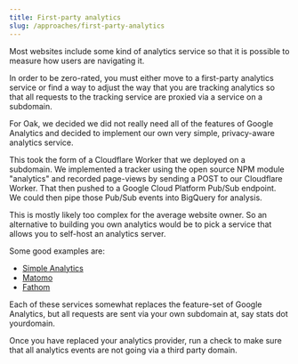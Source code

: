 ```yaml
---
title: First-party analytics
slug: /approaches/first-party-analytics
---
```


Most websites include some kind of analytics service so that it is possible to measure how users are navigating it.

In order to be zero-rated, you must either move to a first-party analytics service or find a way to adjust the way that you are tracking analytics so that all requests to the tracking service are proxied via a service on a subdomain.

For Oak, we decided we did not really need all of the features of Google Analytics and decided to implement our own very simple, privacy-aware analytics service.

This took the form of a Cloudflare Worker that we deployed on a subdomain. We implemented a tracker using the open source NPM module "analytics" and recorded page-views by sending a POST to our Cloudflare Worker. That then pushed to a Google Cloud Platform Pub/Sub endpoint. We could then pipe those Pub/Sub events into BigQuery for analysis.

This is mostly likely too complex for the average website owner. So an alternative to building you own analytics would be to pick a service that allows you to self-host an analytics server.

Some good examples are:

* [Simple Analytics](https://simpleanalytics.com/)
* [Matomo](https://matomo.org/)
* [Fathom](https://usefathom.com/)

Each of these services somewhat replaces the feature-set of Google Analytics, but all requests are sent via your own subdomain at, say stats dot yourdomain.

Once you have replaced your analytics provider, run a check to make sure that all analytics events are not going via a third party domain.